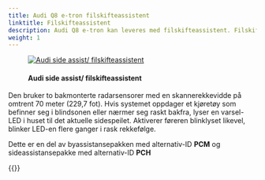 ```yaml
---
title: Audi Q8 e-tron filskifteassistent
linktitle: Filskifteassistent
description: Audi Q8 e-tron kan leveres med filskifteassistent. Filskifteassistenten hjelper føreren med å skifte fil ved kjørehastigheter på 15 km/t (9,3 mph) og raskere.
weight: 1
---
```

<!-- markdownlint-disable MD033 -->
<figure>
    <a href="https://media.electrichasgoneaudi.net/multimedia/models/e-tron/technology/drivingassistance/sideassist/audisideassist.jpg">
        <img src="https://media.electrichasgoneaudi.net/multimedia/models/e-tron/technology/drivingassistance/sideassist/audisideassists.jpg"
        alt="Audi side assist/ filskifteassistent" title="Audi side assist/ filskifteassistent">
    </a>
    <figcaption><h4>Audi side assist/ filskifteassistent</h4></figcaption>
</figure>


Den bruker to bakmonterte radarsensorer med en skannerekkevidde på omtrent 70 meter (229,7 fot). Hvis systemet oppdager et kjøretøy som befinner seg i blindsonen eller nærmer seg raskt bakfra, lyser en varsel-LED i huset til det aktuelle sidespeilet. Aktiverer føreren blinklyset likevel, blinker LED-en flere ganger i rask rekkefølge.

Dette er en del av byassistansepakken med alternativ-ID **PCM** og sideassistansepakke med alternativ-ID **PCH**

{{<children description="true" />}}
